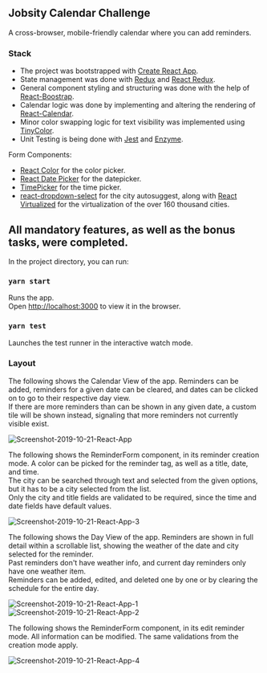 ## Jobsity Calendar Challenge

A cross-browser, mobile-friendly calendar where you can add reminders.

### Stack

* The project was bootstrapped with [Create React App](https://github.com/facebook/create-react-app).
* State management was done with [Redux](https://github.com/reduxjs/redux) and [React Redux](https://github.com/reduxjs/react-redux).
* General component styling and structuring was done with the help of [React-Boostrap](https://github.com/react-bootstrap/react-bootstrap).
* Calendar logic was done by implementing and altering the rendering of [React-Calendar](https://github.com/wojtekmaj/react-calendar#readme).
* Minor color swapping logic for text visibility was implemented using [TinyColor](https://github.com/bgrins/TinyColor).
* Unit Testing is being done with [Jest](https://github.com/facebook/jest) and [Enzyme](https://github.com/airbnb/enzyme).

Form Components:
* [React Color](https://github.com/casesandberg/react-color) for the color picker.
* [React Date Picker](https://github.com/Hacker0x01/react-datepicker) for the datepicker.
* [TimePicker](https://github.com/react-component/time-picker) for the  time picker.
* [react-dropdown-select](https://github.com/sanusart/react-dropdown-select#readme) for the city autosuggest, along with [React Virtualized](https://github.com/bvaughn/react-virtualized) for the virtualization of the over 160 thousand cities.

## All mandatory features, as well as the bonus tasks, were completed.

In the project directory, you can run:

### `yarn start`

Runs the app.<br />
Open [http://localhost:3000](http://localhost:3000) to view it in the browser.

### `yarn test`

Launches the test runner in the interactive watch mode.<br />

### Layout

The following shows the Calendar View of the app. Reminders can be added, reminders for a given date can be cleared, and dates can be clicked on to go to their respective day view. <br />
If there are more reminders than can be shown in any given date, a custom tile will be shown instead, signaling that more reminders not currently visible exist.

<img src="https://i.ibb.co/kHwSTkf/Screenshot-2019-10-21-React-App.png" alt="Screenshot-2019-10-21-React-App">

The following shows the ReminderForm component, in its reminder creation mode. A color can be picked for the reminder tag, as well as a title, date, and time. <br />
The city can be searched through text and selected from the given options, but it has to be a city selected from the list. <br />
Only the city and title fields are validated to be required, since the time and date fields have default values.

<img src="https://i.ibb.co/k6s27LT/Screenshot-2019-10-21-React-App-3.png" alt="Screenshot-2019-10-21-React-App-3">

The following shows the Day View of the app. Reminders are shown in full detail within a scrollable list, showing the weather of the date and city selected for the reminder. <br />
Past reminders don't have weather info, and current day reminders only have one weather item. <br />
Reminders can be added, edited, and deleted one by one or by clearing the schedule for the entire day.

<img src="https://i.ibb.co/VJhCkQn/Screenshot-2019-10-21-React-App-1.png" alt="Screenshot-2019-10-21-React-App-1">

<br />

<img src="https://i.ibb.co/ckyXv5W/Screenshot-2019-10-21-React-App-2.png" alt="Screenshot-2019-10-21-React-App-2">

The following shows the ReminderForm component, in its edit reminder mode. All information can be modified. The same validations from the creation mode apply.

<img src="https://i.ibb.co/6ZkK98S/Screenshot-2019-10-21-React-App-4.png" alt="Screenshot-2019-10-21-React-App-4">
